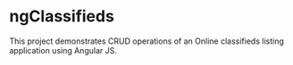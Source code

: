 # ngClassifieds
This project demonstrates CRUD operations of an Online classifieds listing application using Angular JS. 
